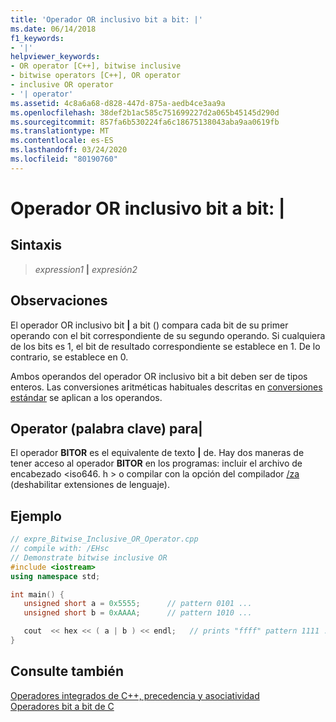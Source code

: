 ```yaml
---
title: 'Operador OR inclusivo bit a bit: |'
ms.date: 06/14/2018
f1_keywords:
- '|'
helpviewer_keywords:
- OR operator [C++], bitwise inclusive
- bitwise operators [C++], OR operator
- inclusive OR operator
- '| operator'
ms.assetid: 4c8a6a68-d828-447d-875a-aedb4ce3aa9a
ms.openlocfilehash: 38def2b1ac585c751699227d2a065b45145d290d
ms.sourcegitcommit: 857fa6b530224fa6c18675138043aba9aa0619fb
ms.translationtype: MT
ms.contentlocale: es-ES
ms.lasthandoff: 03/24/2020
ms.locfileid: "80190760"
---
```

# <a name="bitwise-inclusive-or-operator-"></a>Operador OR inclusivo bit a bit: |

## <a name="syntax"></a>Sintaxis

> *expression1* **|** *expresión2*

## <a name="remarks"></a>Observaciones

El operador OR inclusivo bit **&#124;** a bit () compara cada bit de su primer operando con el bit correspondiente de su segundo operando. Si cualquiera de los bits es 1, el bit de resultado correspondiente se establece en 1. De lo contrario, se establece en 0.

Ambos operandos del operador OR inclusivo bit a bit deben ser de tipos enteros. Las conversiones aritméticas habituales descritas en [conversiones estándar](standard-conversions.md) se aplican a los operandos.

## <a name="operator-keyword-for-124"></a>Operator (palabra clave) para&#124;

El operador **BITOR** es el equivalente de texto **&#124;** de. Hay dos maneras de tener acceso al operador **BITOR** en los programas: incluir el archivo de encabezado \<iso646. h > o compilar con la opción del compilador [/za](../build/reference/za-ze-disable-language-extensions.md) (deshabilitar extensiones de lenguaje).

## <a name="example"></a>Ejemplo

```cpp
// expre_Bitwise_Inclusive_OR_Operator.cpp
// compile with: /EHsc
// Demonstrate bitwise inclusive OR
#include <iostream>
using namespace std;

int main() {
   unsigned short a = 0x5555;      // pattern 0101 ...
   unsigned short b = 0xAAAA;      // pattern 1010 ...

   cout  << hex << ( a | b ) << endl;   // prints "ffff" pattern 1111 ...
}
```

## <a name="see-also"></a>Consulte también

[Operadores integrados de C++, precedencia y asociatividad](../cpp/cpp-built-in-operators-precedence-and-associativity.md)<br/>
[Operadores bit a bit de C](../c-language/c-bitwise-operators.md)
